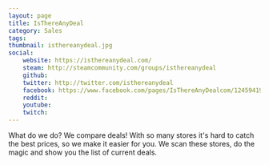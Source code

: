 ```yaml
---
layout: page
title: IsThereAnyDeal
category: Sales
tags: 
thumbnail: isthereanydeal.jpg
social:
    website: https://isthereanydeal.com/
    steam: http://steamcommunity.com/groups/isthereanydeal
    github: 
    twitter: http://twitter.com/isthereanydeal
    facebook: https://www.facebook.com/pages/IsThereAnyDealcom/124594190955591
    reddit: 
    youtube: 
    twitch: 
---
```

What do we do? We compare deals! With so many stores it's hard to catch the best prices, so we make it easier for you. We scan these stores, do the magic and show you the list of current deals.